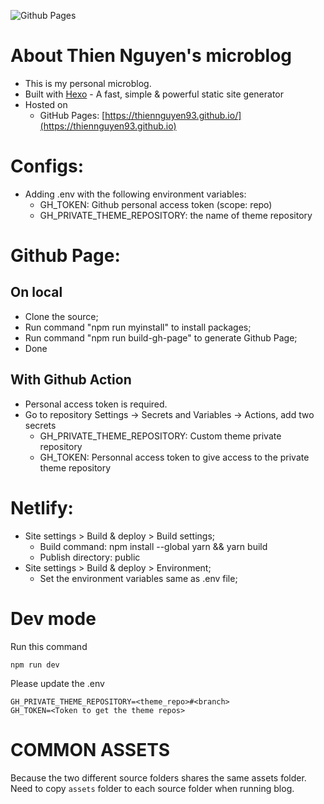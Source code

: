 ![Github Pages](https://github.com/thiennguyen93/thiennguyen93.github.io/actions/workflows/main.yml/badge.svg)


# About Thien Nguyen's microblog
- This is my personal microblog.
- Built with [Hexo](https://hexo.io/) - A fast, simple & powerful static site generator
- Hosted on
    - GitHub Pages: [https://thiennguyen93.github.io/](https://thiennguyen93.github.io)
# Configs:
- Adding .env with the following environment variables:
    - GH_TOKEN: Github personal access token (scope: repo)
    - GH_PRIVATE_THEME_REPOSITORY: the name of theme repository
# Github Page: 
## On local
- Clone the source;
- Run command "npm run myinstall" to install packages;
- Run command "npm run build-gh-page" to generate Github Page;
- Done
## With Github Action
- Personal access token is required.
- Go to repository Settings → Secrets and Variables → Actions, add two secrets
    - GH_PRIVATE_THEME_REPOSITORY: Custom theme private repository
    - GH_TOKEN: Personnal access token to give access to the private theme repository

# Netlify:
- Site settings > Build & deploy > Build settings;
    - Build command: npm install --global yarn && yarn build
    - Publish directory: public
- Site settings > Build & deploy > Environment;
    - Set the environment variables same as .env file;

# Dev mode
Run this command 
```
npm run dev
```
Please update the .env
```
GH_PRIVATE_THEME_REPOSITORY=<theme_repo>#<branch>
GH_TOKEN=<Token to get the theme repos>
```


# COMMON ASSETS
Because the two different source folders shares the same assets folder. Need to copy `assets`  folder to each source folder when running blog.